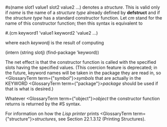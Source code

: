  



#s(name slot1 value1 slot2 value2 ...) denotes a *structure*. This is valid only if *name* is the name of a *structure type* already defined by **defstruct** and if the *structure type* has a standard constructor function. Let *cm* stand for the name of this constructor function; then this syntax is equivalent to 



#.(cm keyword1 ’value1 keyword2 ’value2 ...) 



where each *keywordj* is the result of computing 



(intern (string slotj) (find-package ’keyword)) 



The net effect is that the constructor function is called with the specified slots having the specified values. (This coercion feature is deprecated; in the future, keyword names will be taken in the package they are read in, so <GlossaryTerm  term={"symbol"}><i>symbols</i></GlossaryTerm> that are actually in the KEYWORD <GlossaryTerm  term={"package"}><i>package</i></GlossaryTerm> should be used if that is what is desired.) 



Whatever <GlossaryTerm  term={"object"}><i>object</i></GlossaryTerm> the constructor function returns is returned by the #S syntax. 



For information on how the *Lisp printer* prints <GlossaryTerm  term={"structure"}><i>structures</i></GlossaryTerm>, see Section 22.1.3.12 (Printing Structures). 



